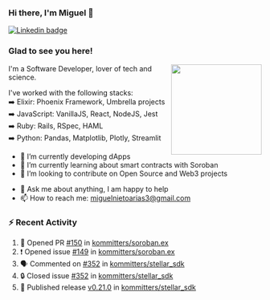 ### Hi there, I'm Miguel 👋

<a href="https://linkedin.com/in/miguelnietoa/" target="_blank" rel="noopener noreferrer">
  <img src="https://img.shields.io/badge/-LinkedIn-0e76a8?style=flat-square&logo=Linkedin&logoColor=white" alt="Linkedin badge">
</a>
<!-- [![Website Badge](https://img.shields.io/badge/Website-3b5998?style=flat-square&logo=google-chrome&logoColor=white)](#notavailablenow#) 

<img src="https://i.imgur.com/tbrLrt5.gif" width=400 alt="Coding GIF" align="right"/>
-->


### Glad to see you here!
<a href="https://github.com/miguelnietoa"><img src="https://github-readme-stats-git-masterrstaa-rickstaa.vercel.app/api?username=miguelnietoa&show_icons=true&hide_border=true&count_private=true&include_all_commits=true&theme=tokyonight" height="180em" align="right"/></a>
I'm a Software Developer, lover of tech and science. 

I've worked with the following stacks:\
➡️ Elixir: Phoenix Framework, Umbrella projects\
➡️ JavaScript: VanillaJS, React, NodeJS, Jest\
➡️ Ruby: Rails, RSpec, HAML\
➡️ Python: Pandas, Matplotlib, Plotly, Streamlit

- 🔭 I’m currently developing dApps
- 🌱 I’m currently learning about smart contracts with Soroban
- 👯 I’m looking to contribute on Open Source and Web3 projects
<!-- 
- 😄 I just finished a Machine Learning course! 
- 🤔 I’m looking for help with ...
-->
- 💬 Ask me about anything, I am happy to help
- 📫 How to reach me: miguelnietoarias3@gmail.com


### ⚡ Recent Activity

<!--START_SECTION:activity-->
1. 💪 Opened PR [#150](https://github.com/kommitters/soroban.ex/pull/150) in [kommitters/soroban.ex](https://github.com/kommitters/soroban.ex)
2. ❗ Opened issue [#149](https://github.com/kommitters/soroban.ex/issues/149) in [kommitters/soroban.ex](https://github.com/kommitters/soroban.ex)
3. 🗣 Commented on [#352](https://github.com/kommitters/stellar_sdk/issues/352#issuecomment-1978715198) in [kommitters/stellar_sdk](https://github.com/kommitters/stellar_sdk)
4. 🔒 Closed issue [#352](https://github.com/kommitters/stellar_sdk/issues/352) in [kommitters/stellar_sdk](https://github.com/kommitters/stellar_sdk)
5. 🚀 Published release [v0.21.0](https://github.com/kommitters/stellar_sdk/releases/tag/v0.21.0) in [kommitters/stellar_sdk](https://github.com/kommitters/stellar_sdk)
<!--END_SECTION:activity-->

